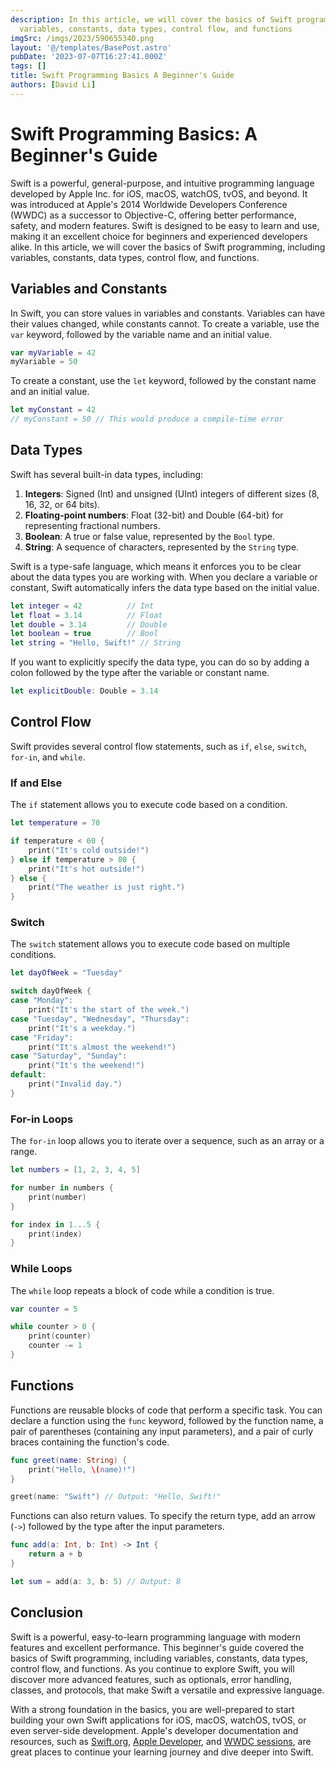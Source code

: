 ```yaml
---
description: In this article, we will cover the basics of Swift programming, including
  variables, constants, data types, control flow, and functions
imgSrc: /imgs/2023/590655340.png
layout: '@/templates/BasePost.astro'
pubDate: '2023-07-07T16:27:41.000Z'
tags: []
title: Swift Programming Basics A Beginner's Guide
authors: [David Li]
---
```


# Swift Programming Basics: A Beginner's Guide

Swift is a powerful, general-purpose, and intuitive programming language developed by Apple Inc. for iOS, macOS, watchOS, tvOS, and beyond. It was introduced at Apple's 2014 Worldwide Developers Conference (WWDC) as a successor to Objective-C, offering better performance, safety, and modern features. Swift is designed to be easy to learn and use, making it an excellent choice for beginners and experienced developers alike. In this article, we will cover the basics of Swift programming, including variables, constants, data types, control flow, and functions.

## Variables and Constants

In Swift, you can store values in variables and constants. Variables can have their values changed, while constants cannot. To create a variable, use the `var` keyword, followed by the variable name and an initial value.

```swift
var myVariable = 42
myVariable = 50
```

To create a constant, use the `let` keyword, followed by the constant name and an initial value.

```swift
let myConstant = 42
// myConstant = 50 // This would produce a compile-time error
```

## Data Types

Swift has several built-in data types, including:

1. **Integers**: Signed (Int) and unsigned (UInt) integers of different sizes (8, 16, 32, or 64 bits).
2. **Floating-point numbers**: Float (32-bit) and Double (64-bit) for representing fractional numbers.
3. **Boolean**: A true or false value, represented by the `Bool` type.
4. **String**: A sequence of characters, represented by the `String` type.

Swift is a type-safe language, which means it enforces you to be clear about the data types you are working with. When you declare a variable or constant, Swift automatically infers the data type based on the initial value.

```swift
let integer = 42          // Int
let float = 3.14          // Float
let double = 3.14         // Double
let boolean = true        // Bool
let string = "Hello, Swift!" // String
```

If you want to explicitly specify the data type, you can do so by adding a colon followed by the type after the variable or constant name.

```swift
let explicitDouble: Double = 3.14
```

## Control Flow

Swift provides several control flow statements, such as `if`, `else`, `switch`, `for-in`, and `while`.

### If and Else

The `if` statement allows you to execute code based on a condition.

```swift
let temperature = 70

if temperature < 60 {
    print("It's cold outside!")
} else if temperature > 80 {
    print("It's hot outside!")
} else {
    print("The weather is just right.")
}
```

### Switch

The `switch` statement allows you to execute code based on multiple conditions.

```swift
let dayOfWeek = "Tuesday"

switch dayOfWeek {
case "Monday":
    print("It's the start of the week.")
case "Tuesday", "Wednesday", "Thursday":
    print("It's a weekday.")
case "Friday":
    print("It's almost the weekend!")
case "Saturday", "Sunday":
    print("It's the weekend!")
default:
    print("Invalid day.")
}
```

### For-in Loops

The `for-in` loop allows you to iterate over a sequence, such as an array or a range.

```swift
let numbers = [1, 2, 3, 4, 5]

for number in numbers {
    print(number)
}

for index in 1...5 {
    print(index)
}
```

### While Loops

The `while` loop repeats a block of code while a condition is true.

```swift
var counter = 5

while counter > 0 {
    print(counter)
    counter -= 1
}
```

## Functions

Functions are reusable blocks of code that perform a specific task. You can declare a function using the `func` keyword, followed by the function name, a pair of parentheses (containing any input parameters), and a pair of curly braces containing the function's code.

```swift
func greet(name: String) {
    print("Hello, \(name)!")
}

greet(name: "Swift") // Output: "Hello, Swift!"
```

Functions can also return values. To specify the return type, add an arrow (`->`) followed by the type after the input parameters.

```swift
func add(a: Int, b: Int) -> Int {
    return a + b
}

let sum = add(a: 3, b: 5) // Output: 8
```

## Conclusion

Swift is a powerful, easy-to-learn programming language with modern features and excellent performance. This beginner's guide covered the basics of Swift programming, including variables, constants, data types, control flow, and functions. As you continue to explore Swift, you will discover more advanced features, such as optionals, error handling, classes, and protocols, that make Swift a versatile and expressive language.

With a strong foundation in the basics, you are well-prepared to start building your own Swift applications for iOS, macOS, watchOS, tvOS, or even server-side development. Apple's developer documentation and resources, such as [Swift.org](https://swift.org/documentation/), [Apple Developer](https://developer.apple.com/swift/), and [WWDC sessions](https://developer.apple.com/videos/), are great places to continue your learning journey and dive deeper into Swift.